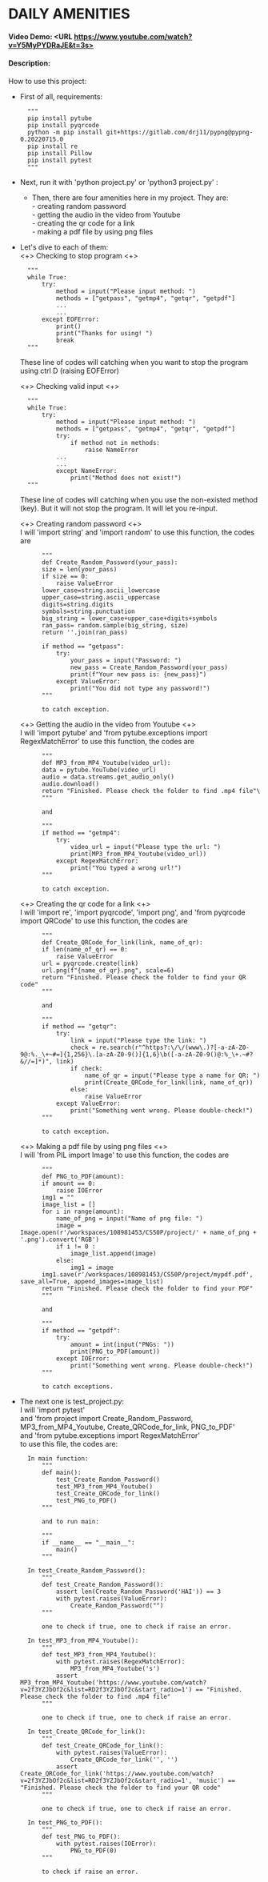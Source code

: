 # DAILY AMENITIES
#### Video Demo:  <URL https://www.youtube.com/watch?v=Y5MyPYDRaJE&t=3s>
#### Description:
How to use this project:

- First of all, requirements:<br/>

	    """
	    pip install pytube
	    pip install pyqrcode
	    python -m pip install git+https://gitlab.com/drj11/pypng@pypng-0.20220715.0
	    pip install re
	    pip install Pillow
	    pip install pytest
	    """

- Next, run it with 'python project.py' or 'python3 project.py' :<br/>
    - Then, there are four amenities here in my project. They are:<br/>
                                                                - creating random password<br/>
                                                                - getting the audio in the video from Youtube<br/>
                                                                - creating the qr code for a link<br/>
                                                                - making a pdf file by using png files<br/>

- Let's dive to each of them:<br/>
    <+> Checking to stop program <+>
    
        """
        while True:
            try:
                method = input("Please input method: ")
                methods = ["getpass", "getmp4", "getqr", "getpdf"]
                ...
                ...
            except EOFError:
                print()
                print("Thanks for using! ")
                break
        """

    These line of codes will catching when you want to stop the program using ctrl D (raising EOFError)<br/>



    <+> Checking valid input <+>

        """
        while True:
            try:
                method = input("Please input method: ")
                methods = ["getpass", "getmp4", "getqr", "getpdf"]
                try:
                    if method not in methods:
                        raise NameError
                ...
                ...
                except NameError:
                    print("Method does not exist!")
        """

    These line of codes will catching when you use the non-existed method (key). But it will not stop the program. It will let you re-input.

    <+> Creating random password <+><br/>
        I will 'import string' and 'import random' to use this function, the codes are<br/>
		
            """
            def Create_Random_Password(your_pass):
            size = len(your_pass)
            if size == 0:
                raise ValueError
            lower_case=string.ascii_lowercase
            upper_case=string.ascii_uppercase
            digits=string.digits
            symbols=string.punctuation
            big_string = lower_case+upper_case+digits+symbols
            ran_pass= random.sample(big_string, size)
            return ''.join(ran_pass)
            
            if method == "getpass":
                try:
                    your_pass = input("Password: ")
                    new_pass = Create_Random_Password(your_pass)
                    print(f"Your new pass is: {new_pass}")
                except ValueError:
                    print("You did not type any password!")
            """

			to catch exception.

    <+> Getting the audio in the video from Youtube <+><br/>
        I will 'import pytube' and 'from pytube.exceptions import RegexMatchError' to use this function, the codes are<br/>

            """
            def MP3_from_MP4_Youtube(video_url):
            data = pytube.YouTube(video_url)
            audio = data.streams.get_audio_only()
            audio.download()
            return "Finished. Please check the folder to find .mp4 file"\
            """

            and

            """
            if method == "getmp4":
                try:
                    video_url = input("Please type the url: ")
                    print(MP3_from_MP4_Youtube(video_url))
                except RegexMatchError:
                    print("You typed a wrong url!")
            """

            to catch exception.

    <+> Creating the qr code for a link <+><br/>
        I will 'import re', 'import pyqrcode', 'import png', and 'from pyqrcode import QRCode' to use this function, the codes are<br/>
		
            """
            def Create_QRCode_for_link(link, name_of_qr):
            if len(name_of_qr) == 0:
                raise ValueError
            url = pyqrcode.create(link)
            url.png(f"{name_of_qr}.png", scale=6)
            return "Finished. Please check the folder to find your QR code"
            """

            and

            """
            if method == "getqr":
                try:
                    link = input("Please type the link: ")
                    check = re.search(r"^https?:\/\/(www\.)?[-a-zA-Z0-9@:%._\+~#=]{1,256}\.[a-zA-Z0-9()]{1,6}\b([-a-zA-Z0-9()@:%_\+.~#?&//=]*)", link)
                    if check:
                        name_of_qr = input("Please type a name for QR: ")
                        print(Create_QRCode_for_link(link, name_of_qr))
                    else:
                        raise ValueError
                except ValueError:
                    print("Something went wrong. Please double-check!")
            """

            to catch exception.

    <+> Making a pdf file by using png files <+><br/>
        I will 'from PIL import Image' to use this function, the codes are<br/>
		
            """
            def PNG_to_PDF(amount):
            if amount == 0:
                raise IOError
            img1 = ""
            image_list = []
            for i in range(amount):
                name_of_png = input("Name of png file: ")
                image = Image.open(r'/workspaces/108981453/CS50P/project/' + name_of_png + '.png').convert('RGB')
                if i != 0 :
                    image_list.append(image)
                else:
                    img1 = image
            img1.save(r'/workspaces/108981453/CS50P/project/mypdf.pdf', save_all=True, append_images=image_list)
            return "Finished. Please check the folder to find your PDF"
            """

            and

            """
            if method == "getpdf":
                try:
                    amount = int(input("PNGs: "))
                    print(PNG_to_PDF(amount))
                except IOError:
                    print("Something went wrong. Please double-check!")
            """

            to catch exceptions.


- The next one is test_project.py:<br/>
    I will 'import pytest'<br/>
    and 'from project import Create_Random_Password, MP3_from_MP4_Youtube, Create_QRCode_for_link, PNG_to_PDF'<br/>
    and 'from pytube.exceptions import RegexMatchError'<br/>
    to use this file, the codes are:<br/>

        In main function:
            """
            def main():
                test_Create_Random_Password()
                test_MP3_from_MP4_Youtube()
                test_Create_QRCode_for_link()
                test_PNG_to_PDF()
            """

            and to run main:

            """
            if __name__ == "__main__":
                main()
            """

        In test_Create_Random_Password():
            """
            def test_Create_Random_Password():
                assert len(Create_Random_Password('HAI')) == 3
                with pytest.raises(ValueError):
                    Create_Random_Password("")
            """

            one to check if true, one to check if raise an error.

        In test_MP3_from_MP4_Youtube():
            """
            def test_MP3_from_MP4_Youtube():
                with pytest.raises(RegexMatchError):
                    MP3_from_MP4_Youtube('s')
                assert MP3_from_MP4_Youtube('https://www.youtube.com/watch?v=2f3YZJbOf2c&list=RD2f3YZJbOf2c&start_radio=1') == "Finished. Please check the folder to find .mp4 file"
            """

            one to check if true, one to check if raise an error.

        In test_Create_QRCode_for_link():
            """
            def test_Create_QRCode_for_link():
                with pytest.raises(ValueError):
                    Create_QRCode_for_link('', '')
                assert Create_QRCode_for_link('https://www.youtube.com/watch?v=2f3YZJbOf2c&list=RD2f3YZJbOf2c&start_radio=1', 'music') == "Finished. Please check the folder to find your QR code"
            """

            one to check if true, one to check if raise an error.

        In test_PNG_to_PDF():
            """
            def test_PNG_to_PDF():
                with pytest.raises(IOError):
                    PNG_to_PDF(0)
            """

            to check if raise an error.
